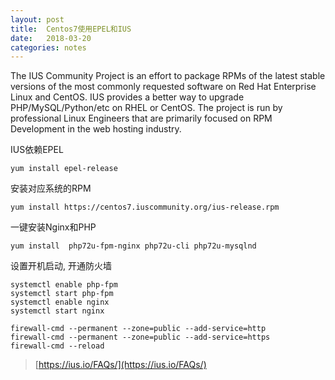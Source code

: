 ```yaml
---
layout: post
title:  Centos7使用EPEL和IUS
date:   2018-03-20
categories: notes
---
```


The IUS Community Project is an effort to package RPMs of the latest stable versions of the most commonly requested software on Red Hat Enterprise Linux and CentOS. IUS provides a better way to upgrade PHP/MySQL/Python/etc on RHEL or CentOS. The project is run by professional Linux Engineers that are primarily focused on RPM Development in the web hosting industry.

IUS依赖EPEL

```
yum install epel-release
```

安装对应系统的RPM

```
yum install https://centos7.iuscommunity.org/ius-release.rpm
```

一键安装Nginx和PHP

```
yum install  php72u-fpm-nginx php72u-cli php72u-mysqlnd
```

设置开机启动, 开通防火墙

```
systemctl enable php-fpm
systemctl start php-fpm
systemctl enable nginx
systemctl start nginx

firewall-cmd --permanent --zone=public --add-service=http
firewall-cmd --permanent --zone=public --add-service=https
firewall-cmd --reload
```


> [https://ius.io/FAQs/](https://ius.io/FAQs/)